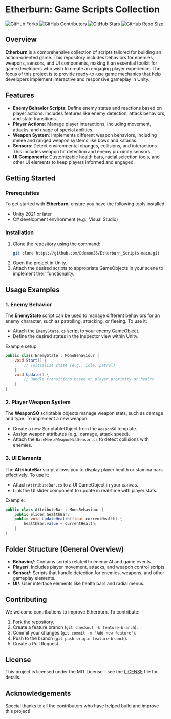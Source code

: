 # Etherburn: Game Scripts Collection

![GitHub Forks](https://img.shields.io/github/forks/AroNixBox/Etherburn_Scripts-main)  ![GitHub Contributors](https://img.shields.io/github/contributors/AroNixBox/Etherburn_Scripts-main)  ![GitHub Stars](https://img.shields.io/github/stars/AroNixBox/Etherburn_Scripts-main)  ![GitHub Repo Size](https://img.shields.io/github/repo-size/AroNixBox/Etherburn_Scripts-main)  

## Overview

**Etherburn** is a comprehensive collection of scripts tailored for building an action-oriented game. This repository includes behaviors for enemies, weapons, sensors, and UI components, making it an essential toolkit for game developers who wish to create an engaging player experience. The focus of this project is to provide ready-to-use game mechanics that help developers implement interactive and responsive gameplay in Unity.

## Features

- **Enemy Behavior Scripts**: Define enemy states and reactions based on player actions. Includes features like enemy detection, attack behaviors, and state transitions.
- **Player Actions**: Manage player interactions, including movement, attacks, and usage of special abilities.
- **Weapon System**: Implements different weapon behaviors, including melee and ranged weapon systems like bows and katanas.
- **Sensors**: Detect environmental changes, collisions, and interactions. This includes weapon hit detection and enemy proximity sensors.
- **UI Components**: Customizable health bars, radial selection tools, and other UI elements to keep players informed and engaged.

## Getting Started

### Prerequisites

To get started with **Etherburn**, ensure you have the following tools installed:
- Unity 2021 or later
- C# development environment (e.g., Visual Studio)

### Installation

1. Clone the repository using the command:
   ```bash
   git clone https://github.com/Ddemon26/Etherburn_Scripts-main.git
   ```
2. Open the project in Unity.
3. Attach the desired scripts to appropriate GameObjects in your scene to implement their functionality.

## Usage Examples

### 1. Enemy Behavior

The **EnemyState** script can be used to manage different behaviors for an enemy character, such as patrolling, attacking, or fleeing. To use it:
- Attach the `EnemyState.cs` script to your enemy GameObject.
- Define the desired states in the Inspector view within Unity.

Example setup:
```csharp
public class EnemyState : MonoBehaviour {
    void Start() {
        // Initialize state (e.g., idle, patrol)
    }
    void Update() {
        // Handle transitions based on player proximity or health
    }
}
```

### 2. Player Weapon System

The **WeaponSO** scriptable objects manage weapon stats, such as damage and type. To implement a new weapon:
- Create a new ScriptableObject from the `WeaponSO` template.
- Assign weapon attributes (e.g., damage, attack speed).
- Attach the `BaseMeeleWeaponHitSensor.cs` to detect collisions with enemies.

### 3. UI Elements

The **AttributeBar** script allows you to display player health or stamina bars effectively. To use it:
- Attach `AttributeBar.cs` to a UI GameObject in your canvas.
- Link the UI slider component to update in real-time with player stats.

Example:
```csharp
public class AttributeBar : MonoBehaviour {
    public Slider healthBar;
    public void UpdateHealth(float currentHealth) {
        healthBar.value = currentHealth;
    }
}
```

## Folder Structure (General Overview)

- **Behavior/**: Contains scripts related to enemy AI and game events.
- **Player/**: Includes player movement, attacks, and weapon control scripts.
- **Sensor/**: Scripts that handle detection for enemies, weapons, and other gameplay elements.
- **UI/**: User interface elements like health bars and radial menus.

## Contributing

We welcome contributions to improve Etherburn. To contribute:
1. Fork the repository.
2. Create a feature branch (`git checkout -b feature-branch`).
3. Commit your changes (`git commit -m 'Add new feature'`).
4. Push to the branch (`git push origin feature-branch`).
5. Create a Pull Request.

## License

This project is licensed under the MIT License - see the [LICENSE](LICENSE) file for details.

## Acknowledgements

Special thanks to all the contributors who have helped build and improve this project!

